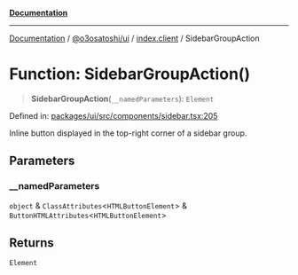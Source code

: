 [**Documentation**](../../../../README.md)

***

[Documentation](../../../../README.md) / [@o3osatoshi/ui](../../README.md) / [index.client](../README.md) / SidebarGroupAction

# Function: SidebarGroupAction()

> **SidebarGroupAction**(`__namedParameters`): `Element`

Defined in: [packages/ui/src/components/sidebar.tsx:205](https://github.com/o3osatoshi/experiment/blob/54ab00df974a3e9f8283fbcd8c611ed1e0274132/packages/ui/src/components/sidebar.tsx#L205)

Inline button displayed in the top-right corner of a sidebar group.

## Parameters

### \_\_namedParameters

`object` & `ClassAttributes`\<`HTMLButtonElement`\> & `ButtonHTMLAttributes`\<`HTMLButtonElement`\>

## Returns

`Element`
